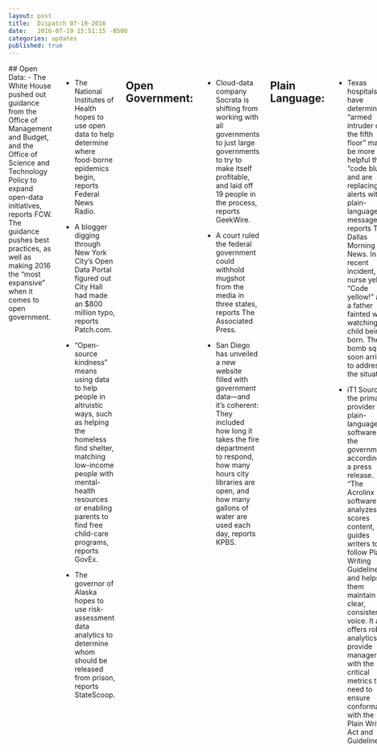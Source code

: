 ```yaml
---
layout: post
title:  Dispatch 07-19-2016
date:   2016-07-19 15:51:15 -0500
categories: updates
published: true
---
```

<div class="row">
<div class="small-12 medium-11 medium-centered columns" markdown="1">
## Open Data:
- The White House pushed out guidance from the Office of Management and Budget, and the Office of Science and Technology Policy to expand open-data initiatives, reports FCW. The guidance pushes best practices, as well as making 2016 the “most expansive” when it comes to open government.

- The National Institutes of Health hopes to use open data to help determine where food-borne epidemics begin, reports Federal News Radio.

- A blogger digging through New York City’s Open Data Portal figured out City Hall had made an $800 million typo, reports Patch.com. 

- “Open-source kindness” means using data to help people in altruistic ways, such as helping the homeless find shelter, matching low-income people with mental-health resources or enabling parents to find free child-care programs, reports GovEx. 

- The governor of Alaska hopes to use risk-assessment data analytics to determine whom should be released from prison, reports StateScoop.  
## Open Government:
- Cloud-data company Socrata is shifting from working with all governments to just large governments to try to make itself profitable, and laid off 19 people in the process, reports GeekWire.

- A court ruled the federal government could withhold mugshot from the media in three states, reports The Associated Press. 

- San Diego has unveiled a new website filled with government data—and it’s coherent: They included how long it takes the fire department to respond, how many hours city libraries are open, and how many gallons of water are used each day, reports KPBS.

## Plain Language:
- Texas hospitals have determined “armed intruder on the fifth floor” may be more helpful than “code blue,” and are replacing alerts with plain-language messages, reports The Dallas Morning News. In a recent incident, a nurse yelled, “Code yellow!” after a father fainted while watching his child being born. The bomb squad soon arrived to address the situation. 

- iT1 Source is the primary provider of plain-language software for the government, according to a press release.  “The Acrolinx software analyzes and scores content, guides writers to follow Plain Writing Guidelines, and helps them maintain one clear, consistent voice. It also offers robust analytics to provide managers with the critical metrics they need to ensure conformance with the Plain Writing Act and Guidelines.”

## Tech Politics:
- Several tech gurus, including the co-founder of Slack, chair of Expedia and co-founder of Facebook, have written an open letter to presidential candidate Donald Trump saying, “Trump would be a disaster for innovation.” They argue that diversity is strength, and that open ideas create innovation. 

## Tech Contracts:
- 18F’s ability to hire tech companies quickly through a blanket purchasing agreement has other companies complaining of a lack of transparency, outreach and fairness in contracting gigs, reports Government Technology. 

- And government insiders complain 18F’s contracting processes disrupt traditional procedures, reports Government Technology. 

## Geek Love:
- An artist is using data to tell stories in unusual ways, reports KCET.

- Scientists are using “animal selfies” (they’re better at it than humans are) to determine the biodiversity of ecosystems, reports PLOS. Open data then allows researchers to determine how best to protect those environments. 

- George Orwell believed plain language—and also language that is not “ugly”--could also help politics, and he offered tips on how to avoid tired metaphors, verbal false limbs and pretentious diction. Also, he hated “utilize.” 
## Vet Love:
- Vets are protesting “Orange is the New Black” after the show depicted recently returned combat Vets as inhumane guards in the series, reports The Christian Science Monitor. 

</div>
</div>